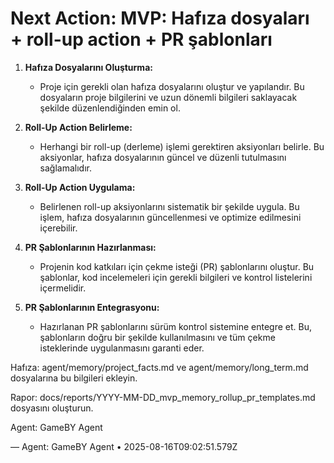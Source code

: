 # Next Action: MVP: Hafıza dosyaları + roll-up action + PR şablonları

1. **Hafıza Dosyalarını Oluşturma:**
   - Proje için gerekli olan hafıza dosyalarını oluştur ve yapılandır. Bu dosyaların proje bilgilerini ve uzun dönemli bilgileri saklayacak şekilde düzenlendiğinden emin ol.

2. **Roll-Up Action Belirleme:**
   - Herhangi bir roll-up (derleme) işlemi gerektiren aksiyonları belirle. Bu aksiyonlar, hafıza dosyalarının güncel ve düzenli tutulmasını sağlamalıdır.

3. **Roll-Up Action Uygulama:**
   - Belirlenen roll-up aksiyonlarını sistematik bir şekilde uygula. Bu işlem, hafıza dosyalarının güncellenmesi ve optimize edilmesini içerebilir.

4. **PR Şablonlarının Hazırlanması:**
   - Projenin kod katkıları için çekme isteği (PR) şablonlarını oluştur. Bu şablonlar, kod incelemeleri için gerekli bilgileri ve kontrol listelerini içermelidir.

5. **PR Şablonlarının Entegrasyonu:**
   - Hazırlanan PR şablonlarını sürüm kontrol sistemine entegre et. Bu, şablonların doğru bir şekilde kullanılmasını ve tüm çekme isteklerinde uygulanmasını garanti eder.

Hafıza: agent/memory/project_facts.md ve agent/memory/long_term.md dosyalarına bu bilgileri ekleyin.

Rapor: docs/reports/YYYY-MM-DD_mvp_memory_rollup_pr_templates.md dosyasını oluşturun.

Agent: GameBY Agent

— Agent: GameBY Agent • 2025-08-16T09:02:51.579Z
